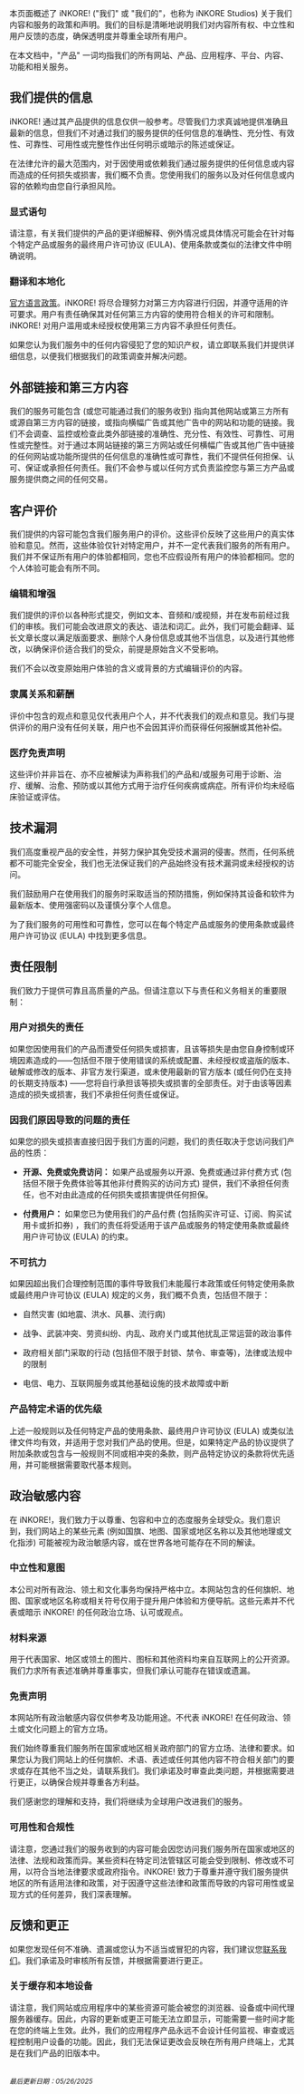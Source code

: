 本页面概述了 iNKORE! ("我们" 或 "我们的"，也称为 iNKORE Studios) 关于我们内容和服务的政策和声明。我们的目标是清晰地说明我们对内容所有权、中立性和用户反馈的态度，确保透明度并尊重全球所有用户。

在本文档中，"产品" 一词均指我们的所有网站、产品、应用程序、平台、内容、功能和相关服务。

## 我们提供的信息

iNKORE! 通过其产品提供的信息仅供一般参考。尽管我们力求真诚地提供准确且最新的信息，但我们不对通过我们的服务提供的任何信息的准确性、充分性、有效性、可靠性、可用性或完整性作出任何明示或暗示的陈述或保证。

在法律允许的最大范围内，对于因使用或依赖我们通过服务提供的任何信息或内容而造成的任何损失或损害，我们概不负责。您使用我们的服务以及对任何信息或内容的依赖均由您自行承担风险。

### 显式语句

请注意，有关我们提供的产品的更详细解释、例外情况或具体情况可能会在针对每个特定产品或服务的最终用户许可协议 (EULA)、使用条款或类似的法律文件中明确说明。

### 翻译和本地化

[官方语言政策](https://www.inkore.net/legal/language)。iNKORE! 将尽合理努力对第三方内容进行归因，并遵守适用的许可要求。用户有责任确保其对任何第三方内容的使用符合相关的许可和限制。iNKORE! 对用户滥用或未经授权使用第三方内容不承担任何责任。

如果您认为我们服务中的任何内容侵犯了您的知识产权，请立即联系我们并提供详细信息，以便我们根据我们的政策调查并解决问题。

## 外部链接和第三方内容

我们的服务可能包含 (或您可能通过我们的服务收到) 指向其他网站或第三方所有或源自第三方内容的链接，或指向横幅广告或其他广告中的网站和功能的链接。我们不会调查、监控或检查此类外部链接的准确性、充分性、有效性、可靠性、可用性或完整性。对于通过本网站链接的第三方网站或任何横幅广告或其他广告中链接的任何网站或功能所提供的任何信息的准确性或可靠性，我们不提供任何担保、认可、保证或承担任何责任。我们不会参与或以任何方式负责监控您与第三方产品或服务提供商之间的任何交易。

## 客户评价

我们提供的内容可能包含我们服务用户的评价。这些评价反映了这些用户的真实体验和意见。然而，这些体验仅针对特定用户，并不一定代表我们服务的所有用户。我们并不保证所有用户的体验都相同，您也不应假设所有用户的体验都相同。您的个人体验可能会有所不同。

### 编辑和增强

我们提供的评价以各种形式提交，例如文本、音频和/或视频，并在发布前经过我们的审核。我们可能会改进原文的表达、语法和词汇。此外，我们可能会翻译、延长文章长度以满足版面要求、删除个人身份信息或其他不当信息，以及进行其他修改，以确保评价适合我们的受众，前提是原始含义不受影响。

我们不会以改变原始用户体验的含义或背景的方式编辑评价的内容。

### 隶属关系和薪酬

评价中包含的观点和意见仅代表用户个人，并不代表我们的观点和意见。我们与提供评价的用户没有任何关联，用户也不会因其评价而获得任何报酬或其他补偿。

### 医疗免责声明

这些评价并非旨在、亦不应被解读为声称我们的产品和/或服务可用于诊断、治疗、缓解、治愈、预防或以其他方式用于治疗任何疾病或病症。所有评价均未经临床验证或评估。

## 技术漏洞

我们高度重视产品的安全性，并努力保护其免受技术漏洞的侵害。然而，任何系统都不可能完全安全，我们也无法保证我们的产品始终没有技术漏洞或未经授权的访问。

我们鼓励用户在使用我们的服务时采取适当的预防措施，例如保持其设备和软件为最新版本、使用强密码以及谨慎分享个人信息。

为了我们服务的可用性和可靠性，您可以在每个特定产品或服务的使用条款或最终用户许可协议 (EULA) 中找到更多信息。

## 责任限制

我们致力于提供可靠且高质量的产品。但请注意以下与责任和义务相关的重要限制：

### 用户对损失的责任

如果您因使用我们的产品而遭受任何损失或损害，且该等损失是由您自身控制或环境因素造成的——包括但不限于使用错误的系统或配置、未经授权或盗版的版本、破解或修改的版本、非官方发行渠道，或未使用最新的官方版本 (或任何仍在支持的长期支持版本) ——您将自行承担该等损失或损害的全部责任。对于由该等因素造成的损失或损害，我们不承担任何责任或保证。

### 因我们原因导致的问题的责任

如果您的损失或损害直接归因于我们方面的问题，我们的责任取决于您访问我们产品的性质：

- **开源、免费或免费访问：**
如果产品或服务以开源、免费或通过非付费方式 (包括但不限于免费体验等其他非付费购买的访问方式) 提供，我们不承担任何责任，也不对由此造成的任何损失或损害提供任何担保。

- **付费用户：**
如果您已为使用我们的产品付费 (包括购买许可证、订阅、购买试用卡或折扣券) ，我们的责任将受适用于该产品或服务的特定使用条款或最终用户许可协议 (EULA) 的约束。

### 不可抗力

如果因超出我们合理控制范围的事件导致我们未能履行本政策或任何特定使用条款或最终用户许可协议 (EULA) 规定的义务，我们概不负责，包括但不限于：

- 自然灾害 (如地震、洪水、风暴、流行病)

- 战争、武装冲突、劳资纠纷、内乱、政府关门或其他扰乱正常运营的政治事件

- 政府相关部门采取的行动 (包括但不限于封锁、禁令、审查等)，法律或法规中的限制

- 电信、电力、互联网服务或其他基础设施的技术故障或中断

### 产品特定术语的优先级

上述一般规则以及任何特定产品的使用条款、最终用户许可协议 (EULA) 或类似法律文件均有效，并适用于您对我们产品的使用。但是，如果特定产品的协议提供了附加条款或包含与一般规则不同或相冲突的条款，则产品特定协议的条款将优先适用，并可能根据需要取代基本规则。

## 政治敏感内容

在 iNKORE!，我们致力于以尊重、包容和中立的态度服务全球受众。我们意识到，我们网站上的某些元素 (例如国旗、地图、国家或地区名称以及其他地理或文化指涉) 可能被视为政治敏感内容，或在世界各地可能存在不同的解读。

### 中立性和意图

本公司对所有政治、领土和文化事务均保持严格中立。本网站包含的任何旗帜、地图、国家或地区名称或相关符号仅用于提升用户体验和方便导航。这些元素并不代表或暗示 iNKORE! 的任何政治立场、认可或观点。

### 材料来源

用于代表国家、地区或领土的图片、图标和其他资料均来自互联网上的公开资源。我们力求所有表述准确并尊重事实，但我们承认可能存在错误或遗漏。

### 免责声明

本网站所有政治敏感内容仅供参考及功能用途。不代表 iNKORE! 在任何政治、领土或文化问题上的官方立场。

我们始终尊重我们服务所在国家或地区相关政府部门的官方立场、法律和要求。如果您认为我们网站上的任何旗帜、术语、表述或任何其他内容不符合相关部门的要求或存在其他不当之处，请联系我们。我们承诺及时审查此类问题，并根据需要进行更正，以确保合规并尊重各方利益。

我们感谢您的理解和支持，我们将继续为全球用户改进我们的服务。

### 可用性和合规性

请注意，您通过我们的服务收到的内容可能会因您访问我们服务所在国家或地区的法律、法规和政策而异。某些资料在特定司法管辖区可能会受到限制、修改或不可用，以符合当地法律要求或政府指令。iNKORE! 致力于尊重并遵守我们服务提供地区的所有适用法律和政策，对于因遵守这些法律和政策而导致的内容可用性或呈现方式的任何差异，我们深表理解。

## 反馈和更正

如果您发现任何不准确、遗漏或您认为不适当或冒犯的内容，我们建议您[联系我们](https://www.inkore.net/contact)。我们承诺及时审核所有反馈，并根据需要进行更正。

### 关于缓存和本地设备

请注意，我们网站或应用程序中的某些资源可能会被您的浏览器、设备或中间代理服务器缓存。因此，内容的更新或更正可能无法立即显示，可能需要一些时间才能在您的终端上生效。此外，我们的应用程序产品永远不会设计任何监视、审查或远程控制用户设备的功能。因此，我们无法保证更改会反映在所有用户终端上，尤其是在我们产品的旧版本中。

<br/>
<sub><em>最后更新日期：05/26/2025</em></sub>